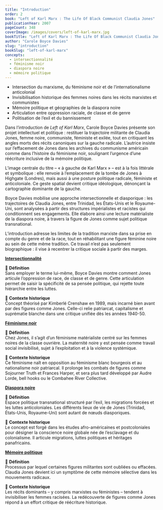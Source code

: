 ```yaml
---
title: "Introduction"
order: 2
book: "Left of Karl Marx : The Life Of Black Communist Claudia Jones"
publicationYear: 2007
pageCount: 348
coverImage: /images/covers/left-of-karl-marx.jpg
bookTitle: "Left of Karl Marx : The Life Of Black Communist Claudia Jones"
author: "Carole Boyce Davies"
slug: "introduction"
bookSlug: "left-of-karl-marx"
concepts:
  - intersectionnalité
  - féminisme noir
  - diaspora noire
  - mémoire politique
---
```



<!--themes:start-->
- Intersection du marxisme, du féminisme noir et de l’internationalisme anticolonial  
- Invisibilisation historique des femmes noires dans les récits marxistes et communistes  
- Mémoire politique et géographies de la diaspora noire  
- Articulation entre oppression raciale, de classe et de genre  
- Politisation de l’exil et du bannissement  
<!--themes:end-->



<!--summary:start-->
Dans l’introduction de *Left of Karl Marx*, Carole Boyce Davies présente son projet intellectuel et politique : restituer la trajectoire militante de Claudia Jones, femme noire, communiste, féministe et exilée, tout en critiquant les angles morts des récits canoniques sur la gauche radicale. L’autrice insiste sur l’effacement de Jones dans les archives du communisme américain comme dans l’histoire du féminisme noir, soulignant l’urgence d’une réécriture inclusive de la mémoire politique.

L’image centrale du titre – « à gauche de Karl Marx » – est à la fois littérale et symbolique : elle renvoie à l’emplacement de la tombe de Jones à Highgate (Londres), mais aussi à une posture politique radicale, féministe et anticoloniale. Ce geste spatial devient critique idéologique, dénonçant la cartographie dominante de la gauche.

Boyce Davies mobilise une approche intersectionnelle et diasporique : les trajectoires de Claudia Jones, entre Trinidad, les États-Unis et le Royaume-Uni, sont analysées à partir des structures impérialistes et racistes qui conditionnent ses engagements. Elle élabore ainsi une lecture matérialiste de la diaspora noire, à travers la figure de Jones comme sujet politique transnational.

L’introduction adresse les limites de la tradition marxiste dans sa prise en compte du genre et de la race, tout en réhabilitant une figure féminine noire au sein de cette même tradition. Ce travail n’est pas seulement biographique : il vise à recentrer la critique sociale à partir des marges.
<!--summary:end-->



<!--concepts:start-->
[**Intersectionnalité**](/concepts/intersectionnalite)

🔹 **Définition**  
Sans employer le terme lui-même, Boyce Davies montre comment Jones articule l’oppression de race, de classe et de genre. Cette articulation permet de saisir la spécificité de sa pensée politique, qui rejette toute hiérarchie entre les luttes.

🔹 **Contexte historique**  
Concept théorisé par Kimberlé Crenshaw en 1989, mais incarné bien avant par des figures comme Jones. Celle-ci relie patriarcat, capitalisme et suprématie blanche dans une critique unifiée dès les années 1940-50.

[**Féminisme noir**](/concepts/feminisme-noir)

🔹 **Définition**  
Chez Jones, il s’agit d’un féminisme matérialiste centré sur les femmes noires de la classe ouvrière. La maternité noire y est pensée comme travail social invisibilisé, sujet à l’exploitation et à la violence systémique.

🔹 **Contexte historique**  
Ce féminisme naît en opposition au féminisme blanc bourgeois et au nationalisme noir patriarcal. Il prolonge les combats de figures comme Sojourner Truth et Frances Harper, et sera plus tard développé par Audre Lorde, bell hooks ou le Combahee River Collective.



[**Diaspora noire**](/concepts/diaspora-noire)

🔹 **Définition**  
Espace politique transnational structuré par l’exil, les migrations forcées et les luttes anticoloniales. Les différents lieux de vie de Jones (Trinidad, États-Unis, Royaume-Uni) sont autant de nœuds diasporiques.

🔹 **Contexte historique**  
Le concept est forgé dans les études afro-américaines et postcoloniales pour désigner la conscience noire globale née de l’esclavage et du colonialisme. Il articule migrations, luttes politiques et héritages panafricains.

[**Mémoire politique**](/concepts/memoire-politique)

🔹 **Définition**  
Processus par lequel certaines figures militantes sont oubliées ou effacées. Claudia Jones devient ici un symptôme de cette mémoire sélective dans les mouvements radicaux.

🔹 **Contexte historique**  
Les récits dominants – y compris marxistes ou féministes – tendent à invisibiliser les femmes racisées. La redécouverte de figures comme Jones répond à un effort critique de réécriture historique.
<!--concepts:end-->
